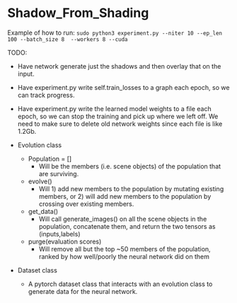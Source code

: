 # Shadow_From_Shading

Example of how to run:
`sudo python3 experiment.py --niter 10 --ep_len 100 --batch_size 8  --workers 8 --cuda`



TODO:
- Have network generate just the shadows and then overlay that on the input.
- Have experiment.py write self.train_losses to a graph each epoch, so we can track progress.
- Have experiment.py write the learned model weights to a file each epoch, so we can stop the training and pick up where we left off. We need to make sure to delete old network weights since each file is like 1.2Gb.

- Evolution class
    - Population = []
        - Will be the members (i.e. scene objects) of the population that are surviving. 
    - evolve()
        - Will 1) add new members to the population by mutating existing members, or 2) will add new members to the population by crossing over existing members. 
    - get_data()
        - Will call generate_images() on all the scene objects in the population, concatenate them, and return the two tensors as (inputs,labels)
    - purge(evaluation scores)
        - Will remove all but the top ~50 members of the population, ranked by how well/poorly the neural network did on them
- Dataset class 
    - A pytorch dataset class that interacts with an evolution class to generate data for the neural network.
